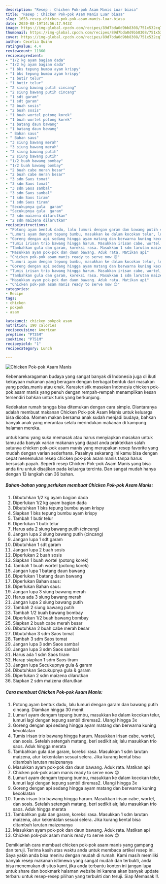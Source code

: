 ```yaml
---
description: "Resep : Chicken Pok-pok Asam Manis Luar biasa"
title: "Resep : Chicken Pok-pok Asam Manis Luar biasa"
slug: 1653-resep-chicken-pok-pok-asam-manis-luar-biasa
date: 2020-08-19T14:56:17.943Z
image: https://img-global.cpcdn.com/recipes/89d7bda0d9bb8308/751x532cq70/chicken-pok-pok-asam-manis-foto-resep-utama.jpg
thumbnail: https://img-global.cpcdn.com/recipes/89d7bda0d9bb8308/751x532cq70/chicken-pok-pok-asam-manis-foto-resep-utama.jpg
cover: https://img-global.cpcdn.com/recipes/89d7bda0d9bb8308/751x532cq70/chicken-pok-pok-asam-manis-foto-resep-utama.jpg
author: Cecelia Quinn
ratingvalue: 4.4
reviewcount: 11860
recipeingredient:
- "1/2 kg ayam bagian dada"
- "1/2 kg ayam bagian dada"
- "1 bks tepung bumbu ayam krispy"
- "1 bks tepung bumbu ayam krispy"
- "1 butir telur"
- "1 butir telur"
- "2 siung bawang putih cincang"
- "2 siung bawang putih cincang"
- "1 sdt garam"
- "1 sdt garam"
- "2 buah sosis"
- "2 buah sosis"
- "1 buah wortel potong korek"
- "1 buah wortel potong korek"
- "1 batang daun bawang"
- "1 batang daun bawang"
- " Bahan saus"
- " Bahan saus"
- "3 siung bawang merah"
- "3 siung bawang merah"
- "2 siung bawang putih"
- "2 siung bawang putih"
- "1/2 buah bawang bombay"
- "1/2 buah bawang bombay"
- "2 buah cabe merah besar"
- "2 buah cabe merah besar"
- "3 sdm Saos tomat"
- "3 sdm Saos tomat"
- "3 sdm Saos sambal"
- "3 sdm Saos sambal"
- "1 sdm Saos tiram"
- "1 sdm Saos tiram"
- "Secukupnya gula  garam"
- "Secukupnya gula  garam"
- "2 sdm maizena dilarutkan"
- "2 sdm maizena dilarutkan"
recipeinstructions:
- "Potong ayam bentuk dadu, lalu lumuri dengan garam dan bawang putih cincang. Diamkan hingga 30 menit"
- "Lumuri ayam dengam tepung bumbu, masukkan ke dalam kocokan telur, lumuri lagi dengan tepung sambil diremas2. Ulangi hingga 3x"
- "Goreng dengan api sedang hingga ayam matang dan berwarna kuning kecoklatan"
- "Tumis irisan trio bawang hingga harum. Masukkan irisan cabe, wortel, dan sosis. Setelah setengah matang, beri sedikit air, lalu masukkan trio saos. Aduk hingga merata"
- "Tambahkan gula dan garam, koreksi rasa. Masukkan 1 sdm larutan maizena, atur kekentalan sesuai selera. Jika kurang kental bisa ditambah larutan maizenanya"
- "Masukkan ayam pok-pok dan daun bawang. Aduk rata. Matikan api"
- "Chicken pok-pok asam manis ready to serve now 😊"
- "Lumuri ayam dengam tepung bumbu, masukkan ke dalam kocokan telur, lumuri lagi dengan tepung sambil diremas2. Ulangi hingga 3x"
- "Goreng dengan api sedang hingga ayam matang dan berwarna kuning kecoklatan"
- "Tumis irisan trio bawang hingga harum. Masukkan irisan cabe, wortel, dan sosis. Setelah setengah matang, beri sedikit air, lalu masukkan trio saos. Aduk hingga merata"
- "Tambahkan gula dan garam, koreksi rasa. Masukkan 1 sdm larutan maizena, atur kekentalan sesuai selera. Jika kurang kental bisa ditambah larutan maizenanya"
- "Masukkan ayam pok-pok dan daun bawang. Aduk rata. Matikan api"
- "Chicken pok-pok asam manis ready to serve now 😊"
categories:
- Recipe
tags:
- chicken
- pokpok
- asam

katakunci: chicken pokpok asam 
nutrition: 190 calories
recipecuisine: American
preptime: "PT35M"
cooktime: "PT51M"
recipeyield: "1"
recipecategory: Lunch

---
```



![Chicken Pok-pok Asam Manis](https://img-global.cpcdn.com/recipes/89d7bda0d9bb8308/751x532cq70/chicken-pok-pok-asam-manis-foto-resep-utama.jpg)

Kebenarekaragaman budaya yang sangat banyak di Indonesia juga di ikuti kekayaan makanan yang beragam dengan berbagai bentuk dari masakan yang pedas,manis atau enak. Karasteristik masakan Indonesia chicken pok-pok asam manis yang penuh dengan rempah-rempah menampilkan kesan tersendiri bahkan untuk turis yang berkunjung.


Kedekatan rumah tangga bisa ditemukan dengan cara simple. Diantaranya adalah membuat makanan Chicken Pok-pok Asam Manis untuk keluarga bisa dicoba. Momen makan bersama anak sudah menjadi budaya, bahkan banyak anak yang merantau selalu merindukan makanan di kampung halaman mereka.



untuk kamu yang suka memasak atau harus menyiapkan masakan untuk tamu ada banyak varian makanan yang dapat anda praktekkan salah satunya chicken pok-pok asam manis yang merupakan resep favorite yang mudah dengan varian sederhana. Pasalnya sekarang ini kamu bisa dengan cepat menemukan resep chicken pok-pok asam manis tanpa harus bersusah payah.
Seperti resep Chicken Pok-pok Asam Manis yang bisa anda tiru untuk disajikan pada keluarga tercinta. Dan sangat mudah hanya dengan 13 langkah dan 36 bahan.


<!--inarticleads1-->

##### Bahan-bahan yang perlukan membuat Chicken Pok-pok Asam Manis:

1. Dibutuhkan 1/2 kg ayam bagian dada
1. Diperlukan 1/2 kg ayam bagian dada
1. Dibutuhkan 1 bks tepung bumbu ayam krispy
1. Siapkan 1 bks tepung bumbu ayam krispy
1. Tambah 1 butir telur
1. Diperlukan 1 butir telur
1. Harus ada 2 siung bawang putih (cincang)
1. Jangan lupa 2 siung bawang putih (cincang)
1. Jangan lupa 1 sdt garam
1. Dibutuhkan 1 sdt garam
1. Jangan lupa 2 buah sosis
1. Diperlukan 2 buah sosis
1. Siapkan 1 buah wortel (potong korek)
1. Tambah 1 buah wortel (potong korek)
1. Jangan lupa 1 batang daun bawang
1. Diperlukan 1 batang daun bawang
1. Diperlukan  Bahan saus:
1. Diperlukan  Bahan saus:
1. Jangan lupa 3 siung bawang merah
1. Harus ada 3 siung bawang merah
1. Jangan lupa 2 siung bawang putih
1. Tambah 2 siung bawang putih
1. Tambah 1/2 buah bawang bombay
1. Diperlukan 1/2 buah bawang bombay
1. Siapkan 2 buah cabe merah besar
1. Dibutuhkan 2 buah cabe merah besar
1. Dibutuhkan 3 sdm Saos tomat
1. Tambah 3 sdm Saos tomat
1. Jangan lupa 3 sdm Saos sambal
1. Jangan lupa 3 sdm Saos sambal
1. Harus ada 1 sdm Saos tiram
1. Harap siapkan 1 sdm Saos tiram
1. Jangan lupa Secukupnya gula &amp; garam
1. Dibutuhkan Secukupnya gula &amp; garam
1. Diperlukan 2 sdm maizena dilarutkan
1. Siapkan 2 sdm maizena dilarutkan




<!--inarticleads2-->

##### Cara membuat  Chicken Pok-pok Asam Manis:

1. Potong ayam bentuk dadu, lalu lumuri dengan garam dan bawang putih cincang. Diamkan hingga 30 menit
1. Lumuri ayam dengam tepung bumbu, masukkan ke dalam kocokan telur, lumuri lagi dengan tepung sambil diremas2. Ulangi hingga 3x
1. Goreng dengan api sedang hingga ayam matang dan berwarna kuning kecoklatan
1. Tumis irisan trio bawang hingga harum. Masukkan irisan cabe, wortel, dan sosis. Setelah setengah matang, beri sedikit air, lalu masukkan trio saos. Aduk hingga merata
1. Tambahkan gula dan garam, koreksi rasa. Masukkan 1 sdm larutan maizena, atur kekentalan sesuai selera. Jika kurang kental bisa ditambah larutan maizenanya
1. Masukkan ayam pok-pok dan daun bawang. Aduk rata. Matikan api
1. Chicken pok-pok asam manis ready to serve now 😊
1. Lumuri ayam dengam tepung bumbu, masukkan ke dalam kocokan telur, lumuri lagi dengan tepung sambil diremas2. Ulangi hingga 3x
1. Goreng dengan api sedang hingga ayam matang dan berwarna kuning kecoklatan
1. Tumis irisan trio bawang hingga harum. Masukkan irisan cabe, wortel, dan sosis. Setelah setengah matang, beri sedikit air, lalu masukkan trio saos. Aduk hingga merata
1. Tambahkan gula dan garam, koreksi rasa. Masukkan 1 sdm larutan maizena, atur kekentalan sesuai selera. Jika kurang kental bisa ditambah larutan maizenanya
1. Masukkan ayam pok-pok dan daun bawang. Aduk rata. Matikan api
1. Chicken pok-pok asam manis ready to serve now 😊




Demikianlah cara membuat chicken pok-pok asam manis yang gampang dan teruji. Terima kasih atas waktu anda untuk membaca artikel resep ini. Saya yakin anda bisa meniru dengan mudah di rumah. Kami masih memiliki banyak resep makanan istimewa yang sangat mudah dan terbukti, anda bisa menemukan di situs kami, jika anda terbantu konten ini jangan lupa untuk share dan bookmark halaman website ini karena akan banyak update terbaru untuk resep-resep pilihan yang terbukti dan teruji. Siap Memasak !!. 
